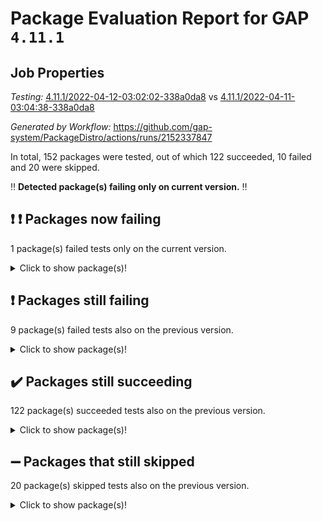 # Package Evaluation Report for GAP `4.11.1`

## Job Properties

*Testing:* [4.11.1/2022-04-12-03:02:02-338a0da8](https://github.com/gap-system/PackageDistro/blob/data/reports/4.11.1/2022-04-12-03:02:02-338a0da8) vs [4.11.1/2022-04-11-03:04:38-338a0da8](https://github.com/gap-system/PackageDistro/blob/data/reports/4.11.1/2022-04-11-03:04:38-338a0da8)

*Generated by Workflow:* https://github.com/gap-system/PackageDistro/actions/runs/2152337847

In total, 152 packages were tested, out of which 122 succeeded, 10 failed and 20 were skipped.

:bangbang: **Detected package(s) failing only on current version.** :bangbang:

## :exclamation: :exclamation: Packages now failing

1 package(s) failed tests only on the current version.<details> <summary>Click to show package(s)!</summary>

- semigroups 4.0.0 [(failure)](https://github.com/gap-system/PackageDistro/runs/5983121967?check_suite_focus=true) vs semigroups 4.0.0 [(success)](https://github.com/gap-system/PackageDistro/runs/5965508153?check_suite_focus=true) <br>
</details>

## :exclamation: Packages still failing

9 package(s) failed tests also on the previous version.<details> <summary>Click to show package(s)!</summary>

- fining 1.4.1 [(failure)](https://github.com/gap-system/PackageDistro/runs/5983118688?check_suite_focus=true)<br>
- francy 1.2.4 [(failure)](https://github.com/gap-system/PackageDistro/runs/5983119098?check_suite_focus=true)<br>
- hap 1.38 [(failure)](https://github.com/gap-system/PackageDistro/runs/5983119667?check_suite_focus=true)<br>
- normalizinterface 1.3.2 [(failure)](https://github.com/gap-system/PackageDistro/runs/5983120889?check_suite_focus=true)<br>
- packagemanager 1.2 [(failure)](https://github.com/gap-system/PackageDistro/runs/5983121144?check_suite_focus=true)<br>
- recog 1.3.2 [(failure)](https://github.com/gap-system/PackageDistro/runs/5983121682?check_suite_focus=true)<br>
- transgrp 3.6.1 [(failure)](https://github.com/gap-system/PackageDistro/runs/5983122850?check_suite_focus=true)<br>
- unitlib 4.0.0 [(failure)](https://github.com/gap-system/PackageDistro/runs/5983123028?check_suite_focus=true)<br>
- yangbaxter 0.9.0 [(failure)](https://github.com/gap-system/PackageDistro/runs/5983123400?check_suite_focus=true)<br>
</details>

## :heavy_check_mark: Packages still succeeding

122 package(s) succeeded tests also on the previous version.<details> <summary>Click to show package(s)!</summary>

- ace 5.4 [(success)](https://github.com/gap-system/PackageDistro/runs/5983117046?check_suite_focus=true)<br>
- aclib 1.3.2 [(success)](https://github.com/gap-system/PackageDistro/runs/5983117088?check_suite_focus=true)<br>
- agt 0.2 [(success)](https://github.com/gap-system/PackageDistro/runs/5983117119?check_suite_focus=true)<br>
- alnuth 3.2.1 [(success)](https://github.com/gap-system/PackageDistro/runs/5983117159?check_suite_focus=true)<br>
- anupq 3.2.6 [(success)](https://github.com/gap-system/PackageDistro/runs/5983117213?check_suite_focus=true)<br>
- atlasrep 2.1.2 [(success)](https://github.com/gap-system/PackageDistro/runs/5983117255?check_suite_focus=true)<br>
- autodoc 2022.03.10 [(success)](https://github.com/gap-system/PackageDistro/runs/5983117293?check_suite_focus=true)<br>
- automata 1.15 [(success)](https://github.com/gap-system/PackageDistro/runs/5983117329?check_suite_focus=true)<br>
- automgrp 1.3.2 [(success)](https://github.com/gap-system/PackageDistro/runs/5983117388?check_suite_focus=true)<br>
- autpgrp 1.10.2 [(success)](https://github.com/gap-system/PackageDistro/runs/5983117435?check_suite_focus=true)<br>
- cap 2022.04-01 [(success)](https://github.com/gap-system/PackageDistro/runs/5983117506?check_suite_focus=true)<br>
- caratinterface 2.3.3 [(success)](https://github.com/gap-system/PackageDistro/runs/5983117539?check_suite_focus=true)<br>
- cddinterface 2020.06.24 [(success)](https://github.com/gap-system/PackageDistro/runs/5983117584?check_suite_focus=true)<br>
- circle 1.6.4 [(success)](https://github.com/gap-system/PackageDistro/runs/5983117657?check_suite_focus=true)<br>
- cohomolo 1.6.10 [(success)](https://github.com/gap-system/PackageDistro/runs/5983117694?check_suite_focus=true)<br>
- congruence 1.2.3 [(success)](https://github.com/gap-system/PackageDistro/runs/5983117726?check_suite_focus=true)<br>
- corelg 1.56 [(success)](https://github.com/gap-system/PackageDistro/runs/5983117782?check_suite_focus=true)<br>
- crime 1.6 [(success)](https://github.com/gap-system/PackageDistro/runs/5983117825?check_suite_focus=true)<br>
- crisp 1.4.5 [(success)](https://github.com/gap-system/PackageDistro/runs/5983117866?check_suite_focus=true)<br>
- crypting 0.10 [(success)](https://github.com/gap-system/PackageDistro/runs/5983117916?check_suite_focus=true)<br>
- cryst 4.1.24 [(success)](https://github.com/gap-system/PackageDistro/runs/5983117958?check_suite_focus=true)<br>
- crystcat 1.1.9 [(success)](https://github.com/gap-system/PackageDistro/runs/5983118005?check_suite_focus=true)<br>
- ctbllib 1.3.3 [(success)](https://github.com/gap-system/PackageDistro/runs/5983118041?check_suite_focus=true)<br>
- cubefree 1.19 [(success)](https://github.com/gap-system/PackageDistro/runs/5983118075?check_suite_focus=true)<br>
- curlinterface 2.2.2 [(success)](https://github.com/gap-system/PackageDistro/runs/5983118126?check_suite_focus=true)<br>
- cvec 2.7.5 [(success)](https://github.com/gap-system/PackageDistro/runs/5983118180?check_suite_focus=true)<br>
- datastructures 0.2.7 [(success)](https://github.com/gap-system/PackageDistro/runs/5983118243?check_suite_focus=true)<br>
- deepthought 1.0.5 [(success)](https://github.com/gap-system/PackageDistro/runs/5983118293?check_suite_focus=true)<br>
- design 1.7 [(success)](https://github.com/gap-system/PackageDistro/runs/5983118333?check_suite_focus=true)<br>
- difsets 2.3.1 [(success)](https://github.com/gap-system/PackageDistro/runs/5983118371?check_suite_focus=true)<br>
- digraphs 1.5.2 [(success)](https://github.com/gap-system/PackageDistro/runs/5983118417?check_suite_focus=true)<br>
- edim 1.3.5 [(success)](https://github.com/gap-system/PackageDistro/runs/5983118473?check_suite_focus=true)<br>
- example 4.3.0 [(success)](https://github.com/gap-system/PackageDistro/runs/5983118523?check_suite_focus=true)<br>
- factint 1.6.3 [(success)](https://github.com/gap-system/PackageDistro/runs/5983118560?check_suite_focus=true)<br>
- ferret 1.0.7 [(success)](https://github.com/gap-system/PackageDistro/runs/5983118608?check_suite_focus=true)<br>
- fga 1.4.0 [(success)](https://github.com/gap-system/PackageDistro/runs/5983118648?check_suite_focus=true)<br>
- float 1.0.3 [(success)](https://github.com/gap-system/PackageDistro/runs/5983118730?check_suite_focus=true)<br>
- format 1.4.3 [(success)](https://github.com/gap-system/PackageDistro/runs/5983118775?check_suite_focus=true)<br>
- forms 1.2.7 [(success)](https://github.com/gap-system/PackageDistro/runs/5983118824?check_suite_focus=true)<br>
- fplsa 1.2.5 [(success)](https://github.com/gap-system/PackageDistro/runs/5983118899?check_suite_focus=true)<br>
- fr 2.4.8 [(success)](https://github.com/gap-system/PackageDistro/runs/5983118988?check_suite_focus=true)<br>
- fwtree 1.3 [(success)](https://github.com/gap-system/PackageDistro/runs/5983119155?check_suite_focus=true)<br>
- gbnp 1.0.5 [(success)](https://github.com/gap-system/PackageDistro/runs/5983119193?check_suite_focus=true)<br>
- generalizedmorphismsforcap 2022.03-03 [(success)](https://github.com/gap-system/PackageDistro/runs/5983119239?check_suite_focus=true)<br>
- genss 1.6.6 [(success)](https://github.com/gap-system/PackageDistro/runs/5983119311?check_suite_focus=true)<br>
- gradedringforhomalg 2022.03-01 [(success)](https://github.com/gap-system/PackageDistro/runs/5983119386?check_suite_focus=true)<br>
- grape 4.8.5 [(success)](https://github.com/gap-system/PackageDistro/runs/5983119445?check_suite_focus=true)<br>
- groupoids 1.69 [(success)](https://github.com/gap-system/PackageDistro/runs/5983119480?check_suite_focus=true)<br>
- grpconst 2.6.2 [(success)](https://github.com/gap-system/PackageDistro/runs/5983119526?check_suite_focus=true)<br>
- guarana 0.96.3 [(success)](https://github.com/gap-system/PackageDistro/runs/5983119563?check_suite_focus=true)<br>
- guava 3.15 [(success)](https://github.com/gap-system/PackageDistro/runs/5983119604?check_suite_focus=true)<br>
- hapcryst 0.1.14 [(success)](https://github.com/gap-system/PackageDistro/runs/5983119719?check_suite_focus=true)<br>
- hecke 1.5.3 [(success)](https://github.com/gap-system/PackageDistro/runs/5983119773?check_suite_focus=true)<br>
- help 3.5 [(success)](https://github.com/gap-system/PackageDistro/runs/5983119816?check_suite_focus=true)<br>
- idrel 2.43 [(success)](https://github.com/gap-system/PackageDistro/runs/5983119852?check_suite_focus=true)<br>
- images 1.3.1 [(success)](https://github.com/gap-system/PackageDistro/runs/5983119905?check_suite_focus=true)<br>
- intpic 0.2.4 [(success)](https://github.com/gap-system/PackageDistro/runs/5983119959?check_suite_focus=true)<br>
- io 4.7.2 [(success)](https://github.com/gap-system/PackageDistro/runs/5983119995?check_suite_focus=true)<br>
- irredsol 1.4.3 [(success)](https://github.com/gap-system/PackageDistro/runs/5983120044?check_suite_focus=true)<br>
- json 2.1.0 [(success)](https://github.com/gap-system/PackageDistro/runs/5983120091?check_suite_focus=true)<br>
- jupyterkernel 1.4.1 [(success)](https://github.com/gap-system/PackageDistro/runs/5983120153?check_suite_focus=true)<br>
- jupyterviz 1.5.1 [(success)](https://github.com/gap-system/PackageDistro/runs/5983120201?check_suite_focus=true)<br>
- kan 1.34 [(success)](https://github.com/gap-system/PackageDistro/runs/5983120249?check_suite_focus=true)<br>
- kbmag 1.5.9 [(success)](https://github.com/gap-system/PackageDistro/runs/5983120287?check_suite_focus=true)<br>
- laguna 3.9.4 [(success)](https://github.com/gap-system/PackageDistro/runs/5983120328?check_suite_focus=true)<br>
- liealgdb 2.2.1 [(success)](https://github.com/gap-system/PackageDistro/runs/5983120361?check_suite_focus=true)<br>
- liepring 1.9.2 [(success)](https://github.com/gap-system/PackageDistro/runs/5983120385?check_suite_focus=true)<br>
- liering 2.4.2 [(success)](https://github.com/gap-system/PackageDistro/runs/5983120419?check_suite_focus=true)<br>
- linearalgebraforcap 2022.04-02 [(success)](https://github.com/gap-system/PackageDistro/runs/5983120444?check_suite_focus=true)<br>
- loops 3.4.1 [(success)](https://github.com/gap-system/PackageDistro/runs/5983120482?check_suite_focus=true)<br>
- lpres 1.0.3 [(success)](https://github.com/gap-system/PackageDistro/runs/5983120515?check_suite_focus=true)<br>
- majoranaalgebras 1.4 [(success)](https://github.com/gap-system/PackageDistro/runs/5983120551?check_suite_focus=true)<br>
- mapclass 1.4.5 [(success)](https://github.com/gap-system/PackageDistro/runs/5983120576?check_suite_focus=true)<br>
- matgrp 0.64 [(success)](https://github.com/gap-system/PackageDistro/runs/5983120624?check_suite_focus=true)<br>
- modisom 2.5.1 [(success)](https://github.com/gap-system/PackageDistro/runs/5983120653?check_suite_focus=true)<br>
- modulepresentationsforcap 2022.03-02 [(success)](https://github.com/gap-system/PackageDistro/runs/5983120697?check_suite_focus=true)<br>
- monoidalcategories 2022.03-02 [(success)](https://github.com/gap-system/PackageDistro/runs/5983120756?check_suite_focus=true)<br>
- nconvex 2020.11-04 [(success)](https://github.com/gap-system/PackageDistro/runs/5983120791?check_suite_focus=true)<br>
- nilmat 1.4.1 [(success)](https://github.com/gap-system/PackageDistro/runs/5983120822?check_suite_focus=true)<br>
- nock 1.5 [(success)](https://github.com/gap-system/PackageDistro/runs/5983120858?check_suite_focus=true)<br>
- nq 2.5.8 [(success)](https://github.com/gap-system/PackageDistro/runs/5983120937?check_suite_focus=true)<br>
- numericalsgps 1.3.0 [(success)](https://github.com/gap-system/PackageDistro/runs/5983120970?check_suite_focus=true)<br>
- openmath 11.5.0 [(success)](https://github.com/gap-system/PackageDistro/runs/5983120996?check_suite_focus=true)<br>
- orb 4.8.4 [(success)](https://github.com/gap-system/PackageDistro/runs/5983121052?check_suite_focus=true)<br>
- patternclass 2.4.2 [(success)](https://github.com/gap-system/PackageDistro/runs/5983121199?check_suite_focus=true)<br>
- permut 2.0.4 [(success)](https://github.com/gap-system/PackageDistro/runs/5983121234?check_suite_focus=true)<br>
- polenta 1.3.10 [(success)](https://github.com/gap-system/PackageDistro/runs/5983121290?check_suite_focus=true)<br>
- polymaking 0.8.6 [(success)](https://github.com/gap-system/PackageDistro/runs/5983121333?check_suite_focus=true)<br>
- primgrp 3.4.1 [(success)](https://github.com/gap-system/PackageDistro/runs/5983121387?check_suite_focus=true)<br>
- profiling 2.5.0 [(success)](https://github.com/gap-system/PackageDistro/runs/5983121425?check_suite_focus=true)<br>
- qpa 1.33 [(success)](https://github.com/gap-system/PackageDistro/runs/5983121461?check_suite_focus=true)<br>
- quagroup 1.8.3 [(success)](https://github.com/gap-system/PackageDistro/runs/5983121496?check_suite_focus=true)<br>
- radiroot 2.9 [(success)](https://github.com/gap-system/PackageDistro/runs/5983121535?check_suite_focus=true)<br>
- rcwa 4.6.4 [(success)](https://github.com/gap-system/PackageDistro/runs/5983121582?check_suite_focus=true)<br>
- rds 1.8 [(success)](https://github.com/gap-system/PackageDistro/runs/5983121634?check_suite_focus=true)<br>
- repndecomp 1.2.1 [(success)](https://github.com/gap-system/PackageDistro/runs/5983121743?check_suite_focus=true)<br>
- repsn 3.1.0 [(success)](https://github.com/gap-system/PackageDistro/runs/5983121781?check_suite_focus=true)<br>
- resclasses 4.7.2 [(success)](https://github.com/gap-system/PackageDistro/runs/5983121839?check_suite_focus=true)<br>
- scscp 2.3.1 [(success)](https://github.com/gap-system/PackageDistro/runs/5983121905?check_suite_focus=true)<br>
- sglppow 2.2 [(success)](https://github.com/gap-system/PackageDistro/runs/5983122023?check_suite_focus=true)<br>
- sgpviz 0.999.5 [(success)](https://github.com/gap-system/PackageDistro/runs/5983122090?check_suite_focus=true)<br>
- simpcomp 2.1.14 [(success)](https://github.com/gap-system/PackageDistro/runs/5983122164?check_suite_focus=true)<br>
- singular 2020.12.18 [(success)](https://github.com/gap-system/PackageDistro/runs/5983122232?check_suite_focus=true)<br>
- sla 1.5.3 [(success)](https://github.com/gap-system/PackageDistro/runs/5983122283?check_suite_focus=true)<br>
- smallgrp 1.5 [(success)](https://github.com/gap-system/PackageDistro/runs/5983122331?check_suite_focus=true)<br>
- smallsemi 0.6.13 [(success)](https://github.com/gap-system/PackageDistro/runs/5983122376?check_suite_focus=true)<br>
- sonata 2.9.3 [(success)](https://github.com/gap-system/PackageDistro/runs/5983122430?check_suite_focus=true)<br>
- sophus 1.25 [(success)](https://github.com/gap-system/PackageDistro/runs/5983122518?check_suite_focus=true)<br>
- spinsym 1.5.2 [(success)](https://github.com/gap-system/PackageDistro/runs/5983122561?check_suite_focus=true)<br>
- symbcompcc 1.3.2 [(success)](https://github.com/gap-system/PackageDistro/runs/5983122615?check_suite_focus=true)<br>
- thelma 1.3 [(success)](https://github.com/gap-system/PackageDistro/runs/5983122657?check_suite_focus=true)<br>
- tomlib 1.2.9 [(success)](https://github.com/gap-system/PackageDistro/runs/5983122727?check_suite_focus=true)<br>
- toric 1.9.5 [(success)](https://github.com/gap-system/PackageDistro/runs/5983122786?check_suite_focus=true)<br>
- ugaly 4.0.2 [(success)](https://github.com/gap-system/PackageDistro/runs/5983122914?check_suite_focus=true)<br>
- unipot 1.5 [(success)](https://github.com/gap-system/PackageDistro/runs/5983122972?check_suite_focus=true)<br>
- utils 0.72 [(success)](https://github.com/gap-system/PackageDistro/runs/5983123063?check_suite_focus=true)<br>
- uuid 0.7 [(success)](https://github.com/gap-system/PackageDistro/runs/5983123119?check_suite_focus=true)<br>
- walrus 0.9991 [(success)](https://github.com/gap-system/PackageDistro/runs/5983123207?check_suite_focus=true)<br>
- wedderga 4.10.1 [(success)](https://github.com/gap-system/PackageDistro/runs/5983123254?check_suite_focus=true)<br>
- xmod 2.86 [(success)](https://github.com/gap-system/PackageDistro/runs/5983123303?check_suite_focus=true)<br>
- xmodalg 1.18 [(success)](https://github.com/gap-system/PackageDistro/runs/5983123353?check_suite_focus=true)<br>
- zeromqinterface 0.13 [(success)](https://github.com/gap-system/PackageDistro/runs/5983123451?check_suite_focus=true)<br>
</details>

## :heavy_minus_sign: Packages that still skipped

20 package(s) skipped tests also on the previous version.<details> <summary>Click to show package(s)!</summary>

- 4ti2interface 2022.03-01 [(skipped)](https://github.com/gap-system/PackageDistro/runs/5983059181?check_suite_focus=true)<br>
- browse 1.8.14 [(skipped)](https://github.com/gap-system/PackageDistro/runs/5983059181?check_suite_focus=true)<br>
- examplesforhomalg 2022.03-01 [(skipped)](https://github.com/gap-system/PackageDistro/runs/5983059181?check_suite_focus=true)<br>
- gapdoc 1.6.5 [(skipped)](https://github.com/gap-system/PackageDistro/runs/5983059181?check_suite_focus=true)<br>
- gauss 2022.03-01 [(skipped)](https://github.com/gap-system/PackageDistro/runs/5983059181?check_suite_focus=true)<br>
- gaussforhomalg 2022.03-01 [(skipped)](https://github.com/gap-system/PackageDistro/runs/5983059181?check_suite_focus=true)<br>
- gradedmodules 2022.03-01 [(skipped)](https://github.com/gap-system/PackageDistro/runs/5983059181?check_suite_focus=true)<br>
- homalg 2022.03-01 [(skipped)](https://github.com/gap-system/PackageDistro/runs/5983059181?check_suite_focus=true)<br>
- homalgtocas 2022.03-01 [(skipped)](https://github.com/gap-system/PackageDistro/runs/5983059181?check_suite_focus=true)<br>
- io_forhomalg 2022.03-01 [(skipped)](https://github.com/gap-system/PackageDistro/runs/5983059181?check_suite_focus=true)<br>
- itc 1.5.1 [(skipped)](https://github.com/gap-system/PackageDistro/runs/5983059181?check_suite_focus=true)<br>
- localizeringforhomalg 2022.03-01 [(skipped)](https://github.com/gap-system/PackageDistro/runs/5983059181?check_suite_focus=true)<br>
- matricesforhomalg 2022.03-02 [(skipped)](https://github.com/gap-system/PackageDistro/runs/5983059181?check_suite_focus=true)<br>
- modules 2022.03-01 [(skipped)](https://github.com/gap-system/PackageDistro/runs/5983059181?check_suite_focus=true)<br>
- polycyclic 2.16 [(skipped)](https://github.com/gap-system/PackageDistro/runs/5983059181?check_suite_focus=true)<br>
- ringsforhomalg 2022.03-01 [(skipped)](https://github.com/gap-system/PackageDistro/runs/5983059181?check_suite_focus=true)<br>
- sco 2022.03-01 [(skipped)](https://github.com/gap-system/PackageDistro/runs/5983059181?check_suite_focus=true)<br>
- toolsforhomalg 2022.04-01 [(skipped)](https://github.com/gap-system/PackageDistro/runs/5983059181?check_suite_focus=true)<br>
- toricvarieties 2022.03.23 [(skipped)](https://github.com/gap-system/PackageDistro/runs/5983059181?check_suite_focus=true)<br>
- xgap 4.31 [(skipped)](https://github.com/gap-system/PackageDistro/runs/5983059181?check_suite_focus=true)<br>
</details>

